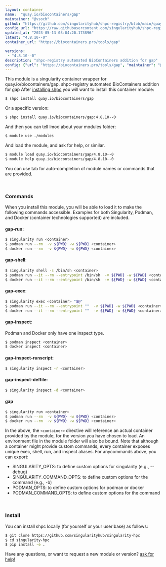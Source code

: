 ```yaml
---
layout: container
name:  "quay.io/biocontainers/gap"
maintainer: "@vsoch"
github: "https://github.com/singularityhub/shpc-registry/blob/main/quay.io/biocontainers/gap/container.yaml"
config_url: "https://raw.githubusercontent.com/singularityhub/shpc-registry/main/quay.io/biocontainers/gap/container.yaml"
updated_at: "2023-05-13 03:04:20.173896"
latest: "4.8.10--0"
container_url: "https://biocontainers.pro/tools/gap"

versions:
 - "4.8.10--0"
description: "shpc-registry automated BioContainers addition for gap"
config: {"url": "https://biocontainers.pro/tools/gap", "maintainer": "@vsoch", "description": "shpc-registry automated BioContainers addition for gap", "latest": {"4.8.10--0": "sha256:1d991acc7f47d073a1caba9ed30a9e64117dc7dacf9e139b48d63f947f8e2eaa"}, "tags": {"4.8.10--0": "sha256:1d991acc7f47d073a1caba9ed30a9e64117dc7dacf9e139b48d63f947f8e2eaa"}, "docker": "quay.io/biocontainers/gap"}
---
```


This module is a singularity container wrapper for quay.io/biocontainers/gap.
shpc-registry automated BioContainers addition for gap
After [installing shpc](#install) you will want to install this container module:


```bash
$ shpc install quay.io/biocontainers/gap
```

Or a specific version:

```bash
$ shpc install quay.io/biocontainers/gap:4.8.10--0
```

And then you can tell lmod about your modules folder:

```bash
$ module use ./modules
```

And load the module, and ask for help, or similar.

```bash
$ module load quay.io/biocontainers/gap/4.8.10--0
$ module help quay.io/biocontainers/gap/4.8.10--0
```

You can use tab for auto-completion of module names or commands that are provided.

<br>

### Commands

When you install this module, you will be able to load it to make the following commands accessible.
Examples for both Singularity, Podman, and Docker (container technologies supported) are included.

#### gap-run:

```bash
$ singularity run <container>
$ podman run --rm  -v ${PWD} -w ${PWD} <container>
$ docker run --rm  -v ${PWD} -w ${PWD} <container>
```

#### gap-shell:

```bash
$ singularity shell -s /bin/sh <container>
$ podman run --it --rm --entrypoint /bin/sh  -v ${PWD} -w ${PWD} <container>
$ docker run --it --rm --entrypoint /bin/sh  -v ${PWD} -w ${PWD} <container>
```

#### gap-exec:

```bash
$ singularity exec <container> "$@"
$ podman run --it --rm --entrypoint ""  -v ${PWD} -w ${PWD} <container> "$@"
$ docker run --it --rm --entrypoint ""  -v ${PWD} -w ${PWD} <container> "$@"
```

#### gap-inspect:

Podman and Docker only have one inspect type.

```bash
$ podman inspect <container>
$ docker inspect <container>
```

#### gap-inspect-runscript:

```bash
$ singularity inspect -r <container>
```

#### gap-inspect-deffile:

```bash
$ singularity inspect -d <container>
```



#### gap

```bash
$ singularity run <container>
$ podman run --rm  -v ${PWD} -w ${PWD} <container>
$ docker run --rm  -v ${PWD} -w ${PWD} <container>
```


In the above, the `<container>` directive will reference an actual container provided
by the module, for the version you have chosen to load. An environment file in the
module folder will also be bound. Note that although a container
might provide custom commands, every container exposes unique exec, shell, run, and
inspect aliases. For anycommands above, you can export:

 - SINGULARITY_OPTS: to define custom options for singularity (e.g., --debug)
 - SINGULARITY_COMMAND_OPTS: to define custom options for the command (e.g., -b)
 - PODMAN_OPTS: to define custom options for podman or docker
 - PODMAN_COMMAND_OPTS: to define custom options for the command

<br>

### Install

You can install shpc locally (for yourself or your user base) as follows:

```bash
$ git clone https://github.com/singularityhub/singularity-hpc
$ cd singularity-hpc
$ pip install -e .
```

Have any questions, or want to request a new module or version? [ask for help!](https://github.com/singularityhub/singularity-hpc/issues)